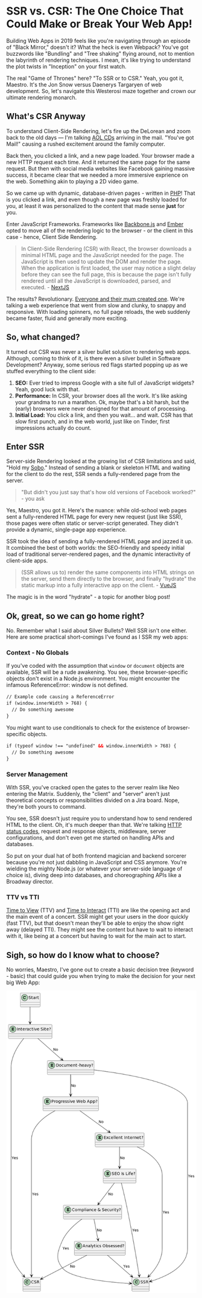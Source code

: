 # SSR vs. CSR: The One Choice That Could Make or Break Your Web App!

Building Web Apps in 2019 feels like you're navigating through an episode of "Black Mirror," doesn't it? What the heck is even Webpack? You've got buzzwords like "Bundling" and "Tree shaking" flying around, not to mention the labyrinth of rendering techniques. I mean, it's like trying to understand the plot twists in "Inception" on your first watch.

The real "Game of Thrones" here? "To SSR or to CSR." Yeah, you got it, Maestro. It's the Jon Snow versus Daenerys Targaryen of web development. So, let's navigate this Westerosi maze together and crown our ultimate rendering monarch.

## What's CSR Anyway
To understand Client-Side Rendering, let's fire up the DeLorean and zoom back to the old days — I'm talking [AOL CDs](https://archive.org/details/America_Online_AOL_Version_7.0_America_Online_inc._BA602R15_2002) arriving in the mail. "You've got Mail!" causing a rushed excitement around the family computer.

Back then, you clicked a link, and a new page loaded. Your browser made a new HTTP request each time. And it returned the same page for the same request.  But then with social media websites like Facebook gaining massive success, it became clear that we needed a more immersive exprience on the web.  Something akin to playing a 2D video game.

So we came up with dynamic, database-driven pages - written in [PHP](https://www.php.net/)!  That is you clicked a link, and even though a new page was freshly loaded for you, at least it was personalized to the content that made sense __just__ for you.

Enter JavaScript Frameworks. Frameworks like [Backbone.js](https://backbonejs.org/) and [Ember](https://emberjs.com/) opted to move all of the rendering logic to the browser - or the client in this case - hence, Client Side Rendering.

> In Client-Side Rendering (CSR) with React, the browser downloads a minimal HTML page and the JavaScript needed for the page.  The JavaScript is then used to update the DOM and render the page. When the application is first loaded, the user may notice a slight delay before they can see the full page, this is because the page isn't fully rendered until all the JavaScript is downloaded, parsed, and executed. - [NextJS](https://nextjs.org/docs/pages/building-your-application/rendering/client-side-rendering)

The results? Revolutionary. [Everyone and their mum created one](https://mithril.js.org/). We're talking a web experience that went from slow and clunky, to snappy and responsive. With loading spinners, no full page reloads, the web suddenly became faster, fluid and generally more exciting.

## So, what changed?
It turned out CSR was never a silver bullet solution to rendering web apps. Although, coming to think of it, is there even a silver bullet in Software Development? Anyway, some serious red flags started popping up as we stuffed everything to the client side:

1. **SEO:** Ever tried to impress Google with a site full of JavaScript widgets? Yeah, good luck with that.
2. **Performance:** In CSR, your browser does all the work. It's like asking your grandma to run a marathon. Ok, maybe that's a bit harsh, but the (early) browsers were never designed for that amount of processing.
3. **Initial Load:** You click a link, and then you wait... and wait. CSR has that slow first punch, and in the web world, just like on Tinder, first impressions actually do count.

## Enter SSR
Server-side Rendering looked at the growing list of CSR limitations and said, "Hold my [Sobo](https://africanosdrinks.com/sobo-orange/)." Instead of sending a blank or skeleton HTML and waiting for the client to do the rest, SSR sends a fully-rendered page from the server.  

> "But didn't you just say that's how old versions of Facebook worked?" - you ask

Yes, Maestro, you got it. Here's the nuance: while old-school web pages sent a fully-rendered HTML page for every new request (just like SSR), those pages were often static or server-script generated. They didn't provide a dynamic, single-page app experience.

SSR took the idea of sending a fully-rendered HTML page and jazzed it up. It combined the best of both worlds: the SEO-friendly and speedy initial load of traditional server-rendered pages, and the dynamic interactivity of client-side apps.

> (SSR allows us to) render the same components into HTML strings on the server, send them directly to the browser, and finally "hydrate" the static markup into a fully interactive app on the client. - [VueJS](https://vuejs.org/guide/scaling-up/ssr.html#what-is-ssr)

The magic is in the word "hydrate" - a topic for another blog post!

## Ok, great, so we can go home right?
No. Remember what I said about Silver Bullets? Well SSR isn't one either.  Here are some practical short-comings I've found as I SSR my web apps:

### Context - No Globals
If you've coded with the assumption that `window` or `document` objects are available, SSR will be a rude awakening. You see, these browser-specific objects don't exist in a Node.js environment. You might encounter the infamous ReferenceError: window is not defined.

```html
// Example code causing a ReferenceError
if (window.innerWidth > 768) {
  // Do something awesome
}
```

You might want to use conditionals to check for the existence of browser-specific objects.

```html
if (typeof window !== "undefined" && window.innerWidth > 768) {
  // Do something awesome
}
```

### Server Management
With SSR, you've cracked open the gates to the server realm like Neo entering the Matrix. Suddenly, the "client" and "server" aren't just theoretical concepts or responsibilities divided on a Jira board. Nope, they're both yours to command.

You see, SSR doesn't just require you to understand how to send rendered HTML to the client. Oh, it's much deeper than that. We're talking [HTTP status codes](https://developer.mozilla.org/en-US/docs/Web/HTTP/Status), request and response objects, middleware, server configurations, and don't even get me started on handling APIs and databases.

So put on your dual hat of both frontend magician and backend sorcerer because you're not just dabbling in JavaScript and CSS anymore. You're wielding the mighty Node.js (or whatever your server-side language of choice is), diving deep into databases, and choreographing APIs like a Broadway director.

### TTV vs TTI
[Time to View](https://web.dev/articles/fcp) (TTV) and [Time to Interact](https://web.dev/articles/tti) (TTI) are like the opening act and the main event of a concert. SSR might get your users in the door quickly (fast TTV), but that doesn't mean they'll be able to enjoy the show right away (delayed TTI). They might see the content but have to wait to interact with it, like being at a concert but having to wait for the main act to start.

## Sigh, so how do I know what to choose?
No worries, Maestro, I've gone out to create a basic decision tree (keyword - basic) that could guide you when trying to make the decision for your next big Web App:

![CSR vs SSR](https://github.com/liwoo/blog/blob/main/assets/how%20to%20chose%20ssr%20vs%20csr.png?raw=true "How to Choose between CSR and SSR")
